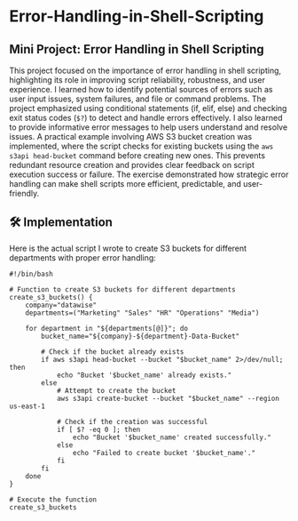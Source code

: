 # Error-Handling-in-Shell-Scripting

## Mini Project: Error Handling in Shell Scripting

This project focused on the importance of error handling in shell scripting, highlighting its role in improving script reliability, robustness, and user experience. I learned how to identify potential sources of errors such as user input issues, system failures, and file or command problems. The project emphasized using conditional statements (if, elif, else) and checking exit status codes (`$?`) to detect and handle errors effectively. I also learned to provide informative error messages to help users understand and resolve issues. A practical example involving AWS S3 bucket creation was implemented, where the script checks for existing buckets using the `aws s3api head-bucket` command before creating new ones. This prevents redundant resource creation and provides clear feedback on script execution success or failure. The exercise demonstrated how strategic error handling can make shell scripts more efficient, predictable, and user-friendly.

## 🛠️ Implementation

Here is the actual script I wrote to create S3 buckets for different departments with proper error handling:

```
#!/bin/bash

# Function to create S3 buckets for different departments
create_s3_buckets() {
    company="datawise"
    departments=("Marketing" "Sales" "HR" "Operations" "Media")

    for department in "${departments[@]}"; do
        bucket_name="${company}-${department}-Data-Bucket"

        # Check if the bucket already exists
        if aws s3api head-bucket --bucket "$bucket_name" 2>/dev/null; then
            echo "Bucket '$bucket_name' already exists."
        else
            # Attempt to create the bucket
            aws s3api create-bucket --bucket "$bucket_name" --region us-east-1

            # Check if the creation was successful
            if [ $? -eq 0 ]; then
                echo "Bucket '$bucket_name' created successfully."
            else
                echo "Failed to create bucket '$bucket_name'."
            fi
        fi
    done
}

# Execute the function
create_s3_buckets
```
